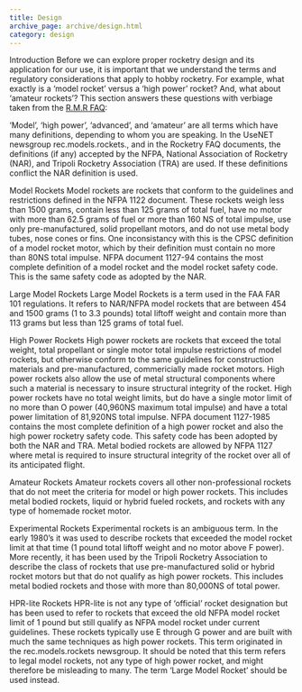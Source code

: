 ```yaml
---
title: Design
archive_page: archive/design.html
category: design
---
```

Introduction Before we can explore proper rocketry design and its application for our use, it is important that we understand the terms and regulatory considerations that apply to hobby rocketry. For example, what exactly is a ‘model rocket’ versus a ‘high power’ rocket? And, what about ‘amateur rockets’? This section answers these questions with verbiage taken from the [R.M.R FAQ](http://www.ninfinger.org/~sven/rockets/rmrfaq.toc.html):

‘Model’, ‘high power’, ‘advanced’, and ‘amateur’ are all terms which have many definitions, depending to whom you are speaking. In the UseNET newsgroup rec.models.rockets., and in the Rocketry FAQ documents, the definitions (if any) accepted by the NFPA, National Association of Rocketry (NAR), and Tripoli Rocketry Association (TRA) are used. If these definitions conflict the NAR definition is used.

Model Rockets Model rockets are rockets that conform to the guidelines and restrictions defined in the NFPA 1122 document. These rockets weigh less than 1500 grams, contain less than 125 grams of total fuel, have no motor with more than 62.5 grams of fuel or more than 160 NS of total impulse, use only pre-manufactured, solid propellant motors, and do not use metal body tubes, nose cones or fins. One inconsistancy with this is the CPSC definition of a model rocket motor, which by their definition must contain no more than 80NS total impulse. NFPA document 1127-94 contains the most complete definition of a model rocket and the model rocket safety code. This is the same safety code as adopted by the NAR.

Large Model Rockets Large Model Rockets is a term used in the FAA FAR 101 regulations. It refers to NAR/NFPA model rockets that are between 454 and 1500 grams (1 to 3.3 pounds) total liftoff weight and contain more than 113 grams but less than 125 grams of total fuel.

High Power Rockets High power rockets are rockets that exceed the total weight, total propellant or single motor total impulse restrictions of model rockets, but otherwise conform to the same guidelines for construction materials and pre-manufactured, commericially made rocket motors. High power rockets also allow the use of metal structural components where such a material is necessary to insure structural integrity of the rocket. High power rockets have no total weight limits, but do have a single motor limit of no more than O power (40,960NS maximum total impulse) and have a total power limitation of 81,920NS total impulse. NFPA document 1127-1985 contains the most complete definition of a high power rocket and also the high power rocketry safety code. This safety code has been adopted by both the NAR and TRA. Metal bodied rockets are allowed by NFPA 1127 where metal is required to insure structural integrity of the rocket over all of its anticipated flight.

Amateur Rockets Amateur rockets covers all other non-professional rockets that do not meet the criteria for model or high power rockets. This includes metal bodied rockets, liquid or hybrid fueled rockets, and rockets with any type of homemade rocket motor.

Experimental Rockets Experimental rockets is an ambiguous term. In the early 1980’s it was used to describe rockets that exceeded the model rocket limit at that time (1 pound total liftoff weight and no motor above F power). More recently, it has been used by the Tripoli Rocketry Association to describe the class of rockets that use pre-manufactured solid or hybrid rocket motors but that do not qualify as high power rockets. This includes metal bodied rockets and those with more than 80,000NS of total power.

HPR-lite Rockets HPR-lite is not any type of ‘official’ rocket designation but has been used to refer to rockets that exceed the old NFPA model rocket limit of 1 pound but still qualify as NFPA model rocket under current guidelines. These rockets typically use E through G power and are built with much the same techniques as high power rockets. This term originated in the rec.models.rockets newsgroup. It should be noted that this term refers to legal model rockets, not any type of high power rocket, and might therefore be misleading to many. The term ‘Large Model Rocket’ should be used instead.

